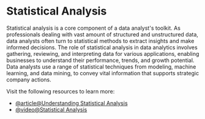 # Statistical Analysis

Statistical analysis is a core component of a data analyst's toolkit. As professionals dealing with vast amount of structured and unstructured data, data analysts often turn to statistical methods to extract insights and make informed decisions. The role of statistical analysis in data analytics involves gathering, reviewing, and interpreting data for various applications, enabling businesses to understand their performance, trends, and growth potential. Data analysts use a range of statistical techniques from modeling, machine learning, and data mining, to convey vital information that supports strategic company actions.

Visit the following resources to learn more:

- [@article@Understanding Statistical Analysis](https://www.simplilearn.com/what-is-statistical-analysis-article)
- [@video@Statistical Analysis](https://www.youtube.com/watch?v=XjMBZE1DuBY)